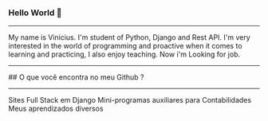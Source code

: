 ### Hello World 👋
<hr> 
My name is Vinicius. I'm student of Python, Django and Rest API. I'm very interested in the world of programming and proactive when it comes to learning and practicing, I also enjoy teaching. Now i'm Looking for job.
<hr>
## O que você encontra no meu Github ?
<hr>
Sites Full Stack em Django
Mini-programas auxiliares para Contabilidades
Meus aprendizados diversos

<!--
COMENTARIO
-->
